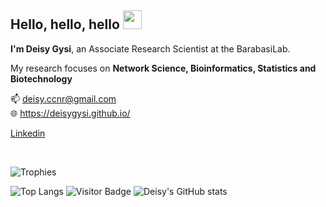 ## Hello, hello, hello <img src="https://raw.githubusercontent.com/aemmadi/aemmadi/master/wave.gif" width="30px">
**I'm Deisy Gysi**, an Associate Research Scientist at the BarabasiLab.

My research focuses on **Network Science, Bioinformatics, Statistics and Biotechnology**

:mailbox:  deisy.ccnr@gmail.com
<br>
:globe_with_meridians: https://deisygysi.github.io/
<br>


[Linkedin](https://www.linkedin.com/in/deisy-morselli-gysi/)

<br>

![Trophies](https://github-profile-trophy.vercel.app/?theme=dracula&column=3&margin-w=8&margin-h=8&username=deisygysi&no-bg=true)


![Top Langs](https://github-readme-stats.vercel.app/api/top-langs/?username=deisygysi&hide=html,css,scss,Tex&theme=dracula)
![Visitor Badge](https://visitor-badge.laobi.icu/badge?page_id=deisygysi)
![Deisy's GitHub stats](https://github-readme-stats.vercel.app/api?username=deisygysi&show_icons=true&theme=dracula)
